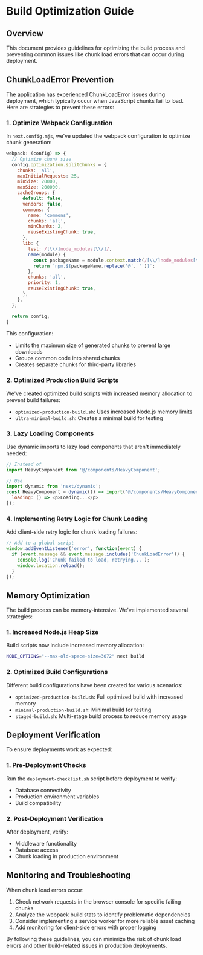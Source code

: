 # Build Optimization Guide

## Overview

This document provides guidelines for optimizing the build process and preventing common issues like chunk load errors that can occur during deployment.

## ChunkLoadError Prevention

The application has experienced ChunkLoadError issues during deployment, which typically occur when JavaScript chunks fail to load. Here are strategies to prevent these errors:

### 1. Optimize Webpack Configuration

In `next.config.mjs`, we've updated the webpack configuration to optimize chunk generation:

```javascript
webpack: (config) => {
  // Optimize chunk size
  config.optimization.splitChunks = {
    chunks: 'all',
    maxInitialRequests: 25,
    minSize: 20000,
    maxSize: 200000,
    cacheGroups: {
      default: false,
      vendors: false,
      commons: {
        name: 'commons',
        chunks: 'all',
        minChunks: 2,
        reuseExistingChunk: true,
      },
      lib: {
        test: /[\\/]node_modules[\\/]/,
        name(module) {
          const packageName = module.context.match(/[\\/]node_modules[\\/](.*?)([\\/]|$)/)[1];
          return `npm.${packageName.replace('@', '')}`;
        },
        chunks: 'all',
        priority: 1,
        reuseExistingChunk: true,
      },
    },
  };
  
  return config;
}
```

This configuration:
- Limits the maximum size of generated chunks to prevent large downloads
- Groups common code into shared chunks
- Creates separate chunks for third-party libraries

### 2. Optimized Production Build Scripts

We've created optimized build scripts with increased memory allocation to prevent build failures:

- `optimized-production-build.sh`: Uses increased Node.js memory limits
- `ultra-minimal-build.sh`: Creates a minimal build for testing

### 3. Lazy Loading Components

Use dynamic imports to lazy load components that aren't immediately needed:

```javascript
// Instead of
import HeavyComponent from '@/components/HeavyComponent';

// Use
import dynamic from 'next/dynamic';
const HeavyComponent = dynamic(() => import('@/components/HeavyComponent'), {
  loading: () => <p>Loading...</p>
});
```

### 4. Implementing Retry Logic for Chunk Loading

Add client-side retry logic for chunk loading failures:

```javascript
// Add to a global script
window.addEventListener('error', function(event) {
  if (event.message && event.message.includes('ChunkLoadError')) {
    console.log('Chunk failed to load, retrying...');
    window.location.reload();
  }
});
```

## Memory Optimization

The build process can be memory-intensive. We've implemented several strategies:

### 1. Increased Node.js Heap Size

Build scripts now include increased memory allocation:

```bash
NODE_OPTIONS="--max-old-space-size=3072" next build
```

### 2. Optimized Build Configurations

Different build configurations have been created for various scenarios:

- `optimized-production-build.sh`: Full optimized build with increased memory
- `minimal-production-build.sh`: Minimal build for testing
- `staged-build.sh`: Multi-stage build process to reduce memory usage

## Deployment Verification

To ensure deployments work as expected:

### 1. Pre-Deployment Checks

Run the `deployment-checklist.sh` script before deployment to verify:
- Database connectivity
- Production environment variables
- Build compatibility 

### 2. Post-Deployment Verification

After deployment, verify:
- Middleware functionality
- Database access
- Chunk loading in production environment

## Monitoring and Troubleshooting

When chunk load errors occur:

1. Check network requests in the browser console for specific failing chunks
2. Analyze the webpack build stats to identify problematic dependencies
3. Consider implementing a service worker for more reliable asset caching
4. Add monitoring for client-side errors with proper logging

By following these guidelines, you can minimize the risk of chunk load errors and other build-related issues in production deployments.